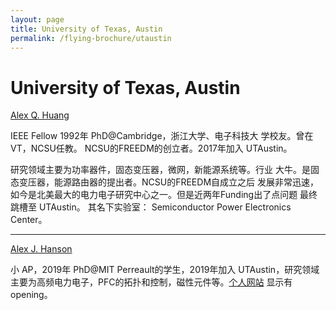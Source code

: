 ```yaml
---
layout: page
title: University of Texas, Austin
permalink: /flying-brochure/utaustin
---
```

# University of Texas, Austin

[Alex Q. Huang](http://www.ece.utexas.edu/people/faculty/alex-q-huang)

IEEE Fellow 1992年 PhD@Cambridge，浙江大学、电子科技大
学校友。曾在VT，NCSU任教。 NCSU的FREEDM的创立者。2017年加入
UTAustin。

研究领域主要为功率器件，固态变压器，微网，新能源系统等。行业
大牛。是固态变压器，能源路由器的提出者。NCSU的FREEDM自成立之后
发展非常迅速，如今是北美最大的电力电子研究中心之一。但是近两年Funding出了点问题 最终跳槽至 UTAustin。 其名下实验室： Semiconductor Power Electronics Center。

---

[Alex J. Hanson](http://www.ece.utexas.edu/people/faculty/alex-j-hanson)

小 AP，2019年 PhD@MIT Perreault的学生，2019年加入
UTAustin，研究领域主要为高频电力电子，PFC的拓扑和控制，磁性元件等。[个人网站](http://sites.utexas.edu/hanson/) 显示有opening。
